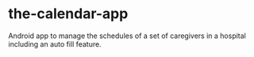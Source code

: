 # the-calendar-app
Android app to manage the schedules of a set of caregivers in a hospital including an auto fill feature. 
